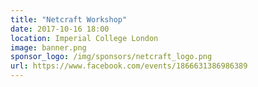 ```yaml
---
title: "Netcraft Workshop"
date: 2017-10-16 18:00
location: Imperial College London
image: banner.png
sponsor_logo: /img/sponsors/netcraft_logo.png
url: https://www.facebook.com/events/1866631386986389
---
```

